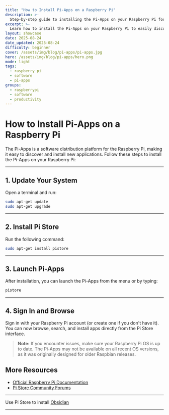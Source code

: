 ```yaml
---
title: "How to Install Pi-Apps on a Raspberry Pi"
description: >-
  Step-by-step guide to installing the Pi-Apps on your Raspberry Pi for easy access to apps and software.
excerpt: >-
  Learn how to install the Pi-Apps on your Raspberry Pi to easily discover and install new applications.
layout: showcase
date: 2025-08-24
date_updated: 2025-08-24
difficulty: beginner
cover: /assets/img/blog/pi-apps/pi-apps.jpg
hero: /assets/img/blog/pi-apps/hero.png
mode: light
tags:
  - raspberry pi
  - software
  - pi-apps
groups:
  - raspberrypi
  - software
  - productivity
---
```


# How to Install Pi-Apps on a Raspberry Pi

The Pi-Apps is a software distribution platform for the Raspberry Pi, making it easy to discover and install new applications. Follow these steps to install the Pi-Apps on your Raspberry Pi:

---

## 1. Update Your System

Open a terminal and run:

```sh
sudo apt-get update
sudo apt-get upgrade
```

---

## 2. Install Pi Store

Run the following command:

```sh
sudo apt-get install pistore
```

---

## 3. Launch Pi-Apps

After installation, you can launch the Pi-Apps from the menu or by typing:

```sh
pistore
```

---

## 4. Sign In and Browse

Sign in with your Raspberry Pi account (or create one if you don't have it). You can now browse, search, and install apps directly from the Pi Store interface.

> **Note:** If you encounter issues, make sure your Raspberry Pi OS is up to date. The Pi-Apps may not be available on all recent OS versions, as it was originally designed for older Raspbian releases.

## More Resources
- [Official Raspberry Pi Documentation](https://www.raspberrypi.com/documentation/)
- [Pi Store Community Forums](https://www.raspberrypi.org/forums/)

---

Use Pi Store to install [Obsidian](/learn/obsidian)

---
